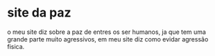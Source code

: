 # site da paz
o meu site diz sobre a paz de entres os ser humanos, ja que tem uma grande parte muito agressivos, em meu site diz como evidar agressão fisica.
